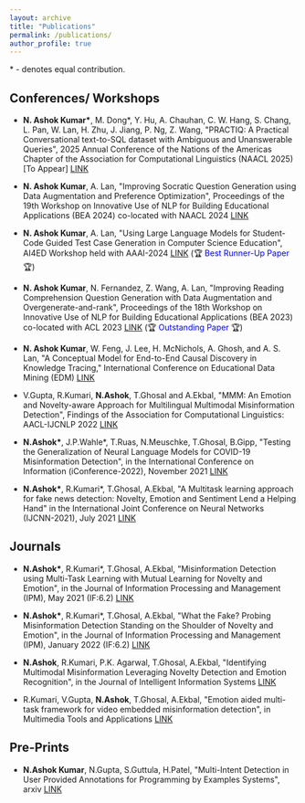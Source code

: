 ```yaml
---
layout: archive
title: "Publications"
permalink: /publications/
author_profile: true
---
```


\* - denotes equal contribution.

## Conferences/ Workshops

* **N. Ashok Kumar\***, M. Dong*, Y. Hu, A. Chauhan, C. W. Hang, S. Chang, L. Pan, W. Lan, H. Zhu, J. Jiang, P. Ng, Z. Wang, "PRACTIQ: A Practical Conversational text-to-SQL dataset with Ambiguous and Unanswerable Queries", 2025 Annual Conference of the Nations of the Americas Chapter of the Association for Computational Linguistics (NAACL 2025) [To Appear] [LINK](https://arxiv.org/pdf/2410.11076)


* **N. Ashok Kumar**, A. Lan, "Improving Socratic Question Generation using Data Augmentation and Preference Optimization", Proceedings of the 19th Workshop on Innovative Use of NLP for Building Educational Applications (BEA 2024) co-located with NAACL 2024 [LINK](https://aclanthology.org/2024.bea-1.10) 


* **N. Ashok Kumar**, A. Lan, "Using Large Language Models for Student-Code Guided Test Case Generation in Computer Science Education", AI4ED Workshop held with AAAI-2024 [LINK](https://arxiv.org/abs/2402.07081) (🏆 <span style="color: blue;">Best Runner-Up Paper</span> 🏆)


* **N. Ashok Kumar**, N. Fernandez, Z. Wang, A. Lan, "Improving Reading Comprehension Question Generation with Data Augmentation and Overgenerate-and-rank", Proceedings of the 18th Workshop on Innovative Use of NLP for Building Educational Applications (BEA 2023) co-located with ACL 2023 [LINK](https://aclanthology.org/2023.bea-1.22/) (🏆 <span style="color: blue;">Outstanding Paper</span> 🏆)

* **N. Ashok Kumar**, W. Feng, J. Lee, H. McNichols, A. Ghosh, and A. S. Lan, "A Conceptual Model for End-to-End Causal Discovery in Knowledge Tracing," International Conference on Educational Data Mining (EDM) [LINK](https://educationaldatamining.org/EDM2023/proceedings/2023.EDM-posters.42/index.html)

* V.Gupta, R.Kumari, **N.Ashok**, T.Ghosal and A.Ekbal, "MMM: An Emotion and Novelty-aware Approach for Multilingual Multimodal Misinformation Detection", Findings of the Association for Computational Linguistics: AACL-IJCNLP 2022 [LINK](https://aclanthology.org/2022.findings-aacl.43/)

* **N.Ashok\***, J.P.Wahle*, T.Ruas, N.Meuschke, T.Ghosal, B.Gipp, "Testing the Generalization of Neural Language Models for COVID-19 Misinformation Detection", in the International Conference on Information (iConference-2022), November 2021 [LINK](https://link.springer.com/chapter/10.1007/978-3-030-96957-8_33)

* **N.Ashok\***, R.Kumari*, T.Ghosal, A.Ekbal, "A Multitask learning approach for fake news detection: Novelty, Emotion and Sentiment Lend a Helping Hand" in the International Joint Conference on Neural Networks (IJCNN-2021), July 2021 [LINK](https://ieeexplore.ieee.org/abstract/document/9534218/)


## Journals

* **N.Ashok\***, R.Kumari*, T.Ghosal, A.Ekbal, "Misinformation Detection using Multi-Task Learning with Mutual Learning for Novelty and Emotion", in the Journal of Information Processing and Management (IPM), May 2021 (IF:6.2) [LINK](https://www.sciencedirect.com/science/article/abs/pii/S0306457321001254)

* **N.Ashok\***, R.Kumari*, T.Ghosal, A.Ekbal, "What the Fake? Probing Misinformation Detection Standing on the Shoulder of Novelty and Emotion", in the Journal of Information Processing and Management (IPM), January 2022 (IF:6.2) [LINK](https://www.sciencedirect.com/science/article/pii/S0306457321002223)

* **N.Ashok**, R.Kumari, P.K. Agarwal, T.Ghosal, A.Ekbal, "Identifying Multimodal Misinformation Leveraging Novelty Detection and Emotion Recognition", in the Journal of Intelligent Information Systems [LINK](https://link.springer.com/article/10.1007/s10844-023-00789-x)

* R.Kumari, V.Gupta, **N.Ashok**, T.Ghosal, A.Ekbal, "Emotion aided multi-task framework for video embedded misinformation detection", in Multimedia Tools and Applications [LINK](https://link.springer.com/article/10.1007/s11042-023-17208-6)

## Pre-Prints 

* **N.Ashok Kumar**, N.Gupta, S.Guttula, H.Patel, "Multi-Intent Detection in User Provided Annotations for Programming by Examples Systems", arxiv [LINK](https://arxiv.org/abs/2307.03966)







